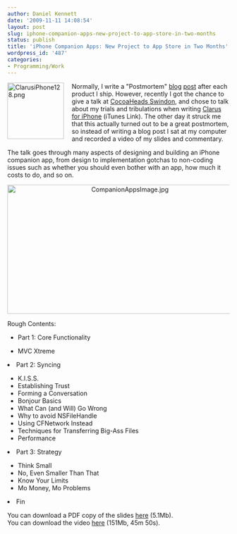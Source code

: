 ```yaml
---
author: Daniel Kennett
date: '2009-11-11 14:08:54'
layout: post
slug: iphone-companion-apps-new-project-to-app-store-in-two-months
status: publish
title: 'iPhone Companion Apps: New Project to App Store in Two Months'
wordpress_id: '487'
categories:
- Programming/Work
---
```


<img style="padding-right:15px; padding-bottom:5px;" src="http://danielkennett.org/wp-content/uploads/2009/11/ClarusiPhone128.png" alt="ClarusiPhone128.png" border="0" width="128" height="128" align="left" />Normally, I write a "Postmortem" <a href="http://www.kennettnet.co.uk/blog/comments/clarus-1.0-postmortem/">blog</a> <a href="http://www.kennettnet.co.uk/blog/comments/music_rescue_4.0_postmortem/">post</a> after each product I ship. However, recently I got the chance to give a talk at <a href="http://cocoaheads.org/uk/Swindon/index.html">CocoaHeads Swindon</a>, and chose to talk about my trials and tribulations when writing <a href="http://itunes.com/app/Clarus">Clarus for iPhone</a> (iTunes Link). The other day it struck me that this actually turned out to be a great postmortem, so instead of writing a blog post I sat at my computer and recorded a video of my slides and commentary. 

The talk goes through many aspects of designing and building an iPhone companion app, from design to implementation gotchas to non-coding issues such as whether you should even bother with an app, how much it costs to do, and so on. 

<div style="text-align:center;"><img src="http://danielkennett.org/wp-content/uploads/2009/11/CompanionAppsImage.jpg" alt="CompanionAppsImage.jpg" border="0" width="540" height="293" /></div>

Rough Contents: 

<ul>
<li>Part 1: Core Functionality</li>
</ul><ul>
<li>MVC Xtreme</li>
</ul>
<li>Part 2: Syncing</li>
<ul>
<li>K.I.S.S.</li>
<li>Establishing Trust</li>
<li>Forming a Conversation</li> 
<li>Bonjour Basics</li>
<li>What Can (and Will) Go Wrong</li>
<li>Why to avoid NSFileHandle</li>
<li>Using CFNetwork Instead</li>
<li>Techniques for Transferring Big-Ass Files</li>
<li>Performance</li>
</ul>
<li>Part 3: Strategy</li>
<ul>
<li>Think Small</li>
<li>No, Even Smaller Than That</li>
<li>Know Your Limits</li>
<li>Mo Money, Mo Problems</li>
</ul>
<li>Fin</li>


You can download a PDF copy of the slides <a href="http://danielkennett.org/podcasts/iPhoneCompanionAppsSlides.pdf">here</a> (5.1Mb). <br />
You can download the video <a href="http://danielkennett.org/podcasts/iPhoneCompanionAppsPodcast.mov">here</a> (151Mb, 45m 50s).